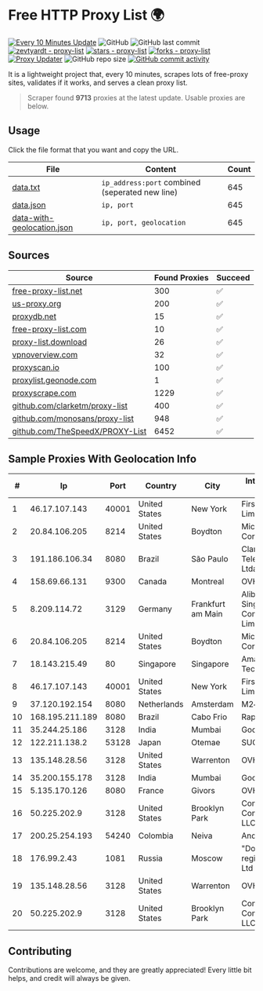 
# Free HTTP Proxy List 🌍

[![Every 10 Minutes Update](https://github.com/mertguvencli/http-proxy-list/actions/workflows/main.yml/badge.svg?branch=main)](https://github.com/mertguvencli/http-proxy-list/actions/workflows/main.yml)
![GitHub](https://img.shields.io/github/license/mertguvencli/http-proxy-list)
![GitHub last commit](https://img.shields.io/github/last-commit/mertguvencli/http-proxy-list)
[![zevtyardt - proxy-list](https://img.shields.io/static/v1?label=zevtyardt&message=proxy-list&color=blue&logo=github)](https://github.com/zevtyardt/proxy-list "Go to GitHub repo")
[![stars - proxy-list](https://img.shields.io/github/stars/zevtyardt/proxy-list?style=social)](https://github.com/zevtyardt/proxy-list)
[![forks - proxy-list](https://img.shields.io/github/forks/zevtyardt/proxy-list?style=social)](https://github.com/zevtyardt/proxy-list)
[![Proxy Updater](https://github.com/zevtyardt/proxy-list/workflows/Proxy%20Updater/badge.svg)](https://github.com/zevtyardt/proxy-list/actions?query=workflow:"Proxy+Updater")
![GitHub repo size](https://img.shields.io/github/repo-size/zevtyardt/proxy-list)
[![GitHub commit activity](https://img.shields.io/github/commit-activity/m/zevtyardt/proxy-list?logo=commits)](https://github.com/zevtyardt/proxy-list/commits/main)

It is a lightweight project that, every 10 minutes, scrapes lots of free-proxy sites, validates if it works, and serves a clean proxy list.

> Scraper found **9713** proxies at the latest update. Usable proxies are below.

## Usage

Click the file format that you want and copy the URL.

|File|Content|Count|
|----|-------|-----|
|[data.txt](https://raw.githubusercontent.com/mertguvencli/http-proxy-list/main/proxy-list/data.txt)|`ip_address:port` combined (seperated new line)|645|
|[data.json](https://raw.githubusercontent.com/mertguvencli/http-proxy-list/main/proxy-list/data.json)|`ip, port`|645|
|[data-with-geolocation.json](https://raw.githubusercontent.com/mertguvencli/http-proxy-list/main/proxy-list/data-with-geolocation.json)|`ip, port, geolocation`|645|

## Sources

|Source|Found Proxies|Succeed|
|------|-------------|-------|
|[free-proxy-list.net](https://free-proxy-list.net)|300|✅|
|[us-proxy.org](https://www.us-proxy.org)|200|✅|
|[proxydb.net](http://proxydb.net)|15|✅|
|[free-proxy-list.com](https://free-proxy-list.com/?page=&port=&type%5B%5D=http&type%5B%5D=https&up_time=0&search=Search)|10|✅|
|[proxy-list.download](https://www.proxy-list.download/HTTP)|26|✅|
|[vpnoverview.com](https://vpnoverview.com/privacy/anonymous-browsing/free-proxy-servers)|32|✅|
|[proxyscan.io](https://www.proxyscan.io)|100|✅|
|[proxylist.geonode.com](https://proxylist.geonode.com/api/proxy-list?limit=300&page=1&sort_by=lastChecked&sort_type=desc&protocols=http,https)|1|✅|
|[proxyscrape.com](https://api.proxyscrape.com/v2/?request=displayproxies&protocol=http&timeout=10000&country=all&ssl=all&anonymity=all)|1229|✅|
|[github.com/clarketm/proxy-list](https://raw.githubusercontent.com/clarketm/proxy-list/master/proxy-list-raw.txt)|400|✅|
|[github.com/monosans/proxy-list](https://raw.githubusercontent.com/monosans/proxy-list/main/proxies/http.txt)|948|✅|
|[github.com/TheSpeedX/PROXY-List](https://raw.githubusercontent.com/TheSpeedX/PROXY-List/master/http.txt)|6452|✅|


## Sample Proxies With Geolocation Info

|#|Ip|Port|Country|City|Internet Service Provider|
|-|--|----|-------|----|-------------------------|
|1|46.17.107.143|40001|United States|New York|First Server Limited|
|2|20.84.106.205|8214|United States|Boydton|Microsoft Corporation|
|3|191.186.106.34|8080|Brazil|São Paulo|Claro NXT Telecomunicacoes Ltda|
|4|158.69.66.131|9300|Canada|Montreal|OVH SAS|
|5|8.209.114.72|3129|Germany|Frankfurt am Main|Alibaba.com Singapore E-Commerce Private Limited|
|6|20.84.106.205|8214|United States|Boydton|Microsoft Corporation|
|7|18.143.215.49|80|Singapore|Singapore|Amazon Technologies Inc.|
|8|46.17.107.143|40001|United States|New York|First Server Limited|
|9|37.120.192.154|8080|Netherlands|Amsterdam|M247 Europe SRL|
|10|168.195.211.189|8080|Brazil|Cabo Frio|Rappid Telecom|
|11|35.244.25.186|3128|India|Mumbai|Google LLC|
|12|122.211.138.2|53128|Japan|Otemae|SUGOKURA|
|13|135.148.28.56|3128|United States|Warrenton|OVH US LLC|
|14|35.200.155.178|3128|India|Mumbai|Google LLC|
|15|5.135.170.126|8080|France|Givors|OVH SAS|
|16|50.225.202.9|3128|United States|Brooklyn Park|Comcast Cable Communications, LLC|
|17|200.25.254.193|54240|Colombia|Neiva|Andinet ON Line|
|18|176.99.2.43|1081|Russia|Moscow|"Domain names registrar REG.RU", Ltd|
|19|135.148.28.56|3128|United States|Warrenton|OVH US LLC|
|20|50.225.202.9|3128|United States|Brooklyn Park|Comcast Cable Communications, LLC|



## Contributing

Contributions are welcome, and they are greatly appreciated! Every
little bit helps, and credit will always be given.

